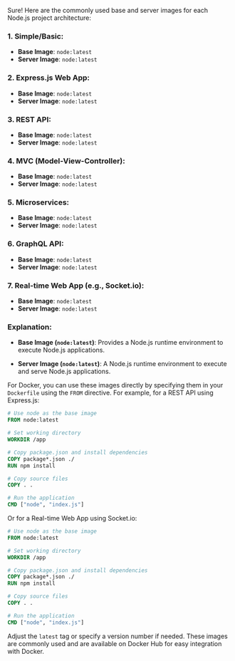 Sure! Here are the commonly used base and server images for each Node.js project architecture:

### 1. Simple/Basic:

- **Base Image**: `node:latest`
- **Server Image**: `node:latest`

### 2. Express.js Web App:

- **Base Image**: `node:latest`
- **Server Image**: `node:latest`

### 3. REST API:

- **Base Image**: `node:latest`
- **Server Image**: `node:latest`

### 4. MVC (Model-View-Controller):

- **Base Image**: `node:latest`
- **Server Image**: `node:latest`

### 5. Microservices:

- **Base Image**: `node:latest`
- **Server Image**: `node:latest`

### 6. GraphQL API:

- **Base Image**: `node:latest`
- **Server Image**: `node:latest`

### 7. Real-time Web App (e.g., Socket.io):

- **Base Image**: `node:latest`
- **Server Image**: `node:latest`

### Explanation:

- **Base Image (`node:latest`)**: Provides a Node.js runtime environment to execute Node.js applications.

- **Server Image (`node:latest`)**: A Node.js runtime environment to execute and serve Node.js applications.

For Docker, you can use these images directly by specifying them in your `Dockerfile` using the `FROM` directive. For example, for a REST API using Express.js:

```Dockerfile
# Use node as the base image
FROM node:latest

# Set working directory
WORKDIR /app

# Copy package.json and install dependencies
COPY package*.json ./
RUN npm install

# Copy source files
COPY . .

# Run the application
CMD ["node", "index.js"]
```

Or for a Real-time Web App using Socket.io:

```Dockerfile
# Use node as the base image
FROM node:latest

# Set working directory
WORKDIR /app

# Copy package.json and install dependencies
COPY package*.json ./
RUN npm install

# Copy source files
COPY . .

# Run the application
CMD ["node", "index.js"]
```

Adjust the `latest` tag or specify a version number if needed. These images are commonly used and are available on Docker Hub for easy integration with Docker.